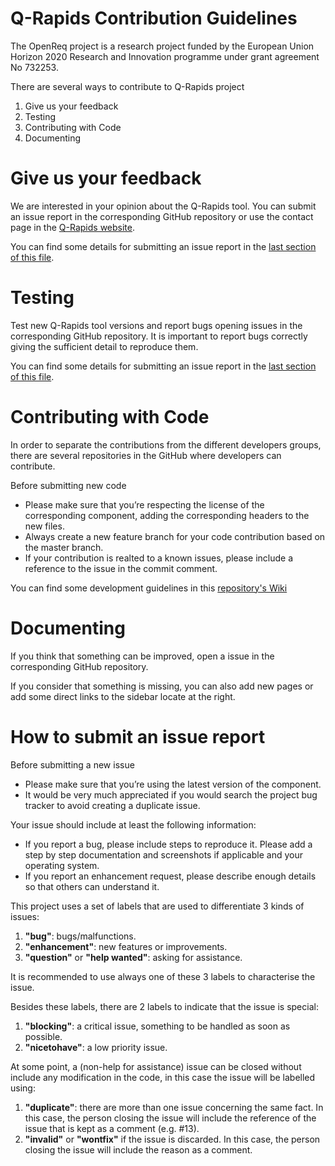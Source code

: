 # Q-Rapids Contribution Guidelines

The OpenReq project is a research project funded by the European Union Horizon 2020 Research and Innovation programme under grant agreement No 732253.

There are several ways to contribute to Q-Rapids project

1. Give us your feedback
2. Testing
3. Contributing with Code
4. Documenting

# Give us your feedback

We are interested in your opinion about the Q-Rapids tool. You can submit an issue report in the corresponding GitHub repository or use the contact page in the [Q-Rapids website](http://www.q-rapids.eu/contact).

You can find some details for submitting an issue report in the [last section of this file](https://github.com/q-rapids/q-rapids/blob/master/CONTRIBUTING.md#how-to-submit-an-issue-report).

# Testing

Test new Q-Rapids tool versions and report bugs opening issues in the corresponding GitHub repository. It is important to report bugs correctly giving the sufficient detail to reproduce them.

You can find some details for submitting an issue report in the [last section of this file](https://github.com/q-rapids/q-rapids/blob/master/CONTRIBUTING.md#how-to-submit-an-issue-report).


# Contributing with Code

In order to separate the contributions from the different developers groups, there are several repositories in the GitHub where developers can contribute.

Before submitting new code
- Please make sure that you’re respecting the license of the corresponding component, adding the corresponding headers to the new files.
- Always create a new feature branch for your code contribution based on the master branch.
- If your contribution is realted to a known issues, please include a reference to the issue in the commit comment.

You can find some development guidelines in this [repository's Wiki](https://github.com/q-rapids/q-rapids/wiki/Contributing-with-code)

# Documenting
If you think that something can be improved, open a issue in the corresponding GitHub repository.

If you consider that something is missing, you can also add new pages or add some direct links to the sidebar locate at the right.

<!--- If you need to include some images in the wiki pages, we need to store them in the folder "images" for this wiki. For clonning the wiki repository, you can execute:

` git clone git@github.com:riscoss/riscoss-platform-core.wiki.git`

This repository contains a folder named `images`, where you can add the images you need. 

For using these images in the Wiki pages, you need to use a sentence like:

`[[wiki/images/logo_riscoss_DSP.png]]` for references in the wiki pages <br>

or <br>

`![](https://github.com/RISCOSS/riscoss-platform-core/wiki/images/logo_riscoss_DSP.png)` for references you need the full path (e.g. the readme.md file)
--->



# How to submit an issue report

Before submitting a new issue
- Please make sure that you’re using the latest version of the component. 
- It would be very much appreciated if you would search the project bug tracker to avoid creating a duplicate issue.

Your issue should include at least the following information:
- If you report a bug, please include steps to reproduce it. Please add a step by step documentation and screenshots if applicable and your operating system.
- If you report an enhancement request, please describe enough details so that others can understand it.

This project uses a set of labels that are used to differentiate 3 kinds of issues:
1. **"bug"**: bugs/malfunctions.
2. **"enhancement"**: new features or improvements.
3. **"question"** or **"help wanted"**: asking for assistance.

It is recommended to use always one of these 3 labels to characterise the issue.

Besides these labels, there are 2 labels to indicate that the issue is special:
1. **"blocking"**: a critical issue, something to be handled as soon as possible.
2. **"nicetohave"**: a low priority issue. 

At some point, a (non-help for assistance) issue can be closed without include any modification in the code, in this case the issue will be labelled using:
1. **"duplicate"**: there are more than one issue concerning the same fact. In this case, the person closing the issue will include the reference of the issue that is kept as a comment (e.g. #13).
2. **"invalid"** or **"wontfix"** if the issue is discarded. In this case, the person closing the issue will include the reason as a comment.

